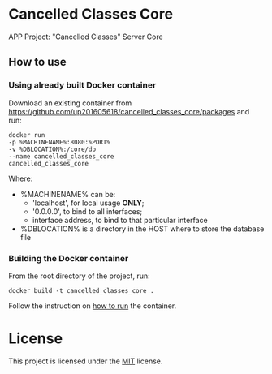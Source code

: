 # Cancelled Classes Core
APP Project: "Cancelled Classes" Server Core

## How to use
### Using already built Docker container
Download an existing container from https://github.com/up201605618/cancelled_classes_core/packages
and run:
```shell script
docker run
-p %MACHINENAME%:8080:%PORT%
-v %DBLOCATION%:/core/db
--name cancelled_classes_core
cancelled_classes_core
```
Where:
 - %MACHINENAME% can be: 
   - 'localhost', for local usage **ONLY**;
   - '0.0.0.0', to bind to all interfaces;
   - interface address, to bind to that particular interface
 - %DBLOCATION% is a directory in the HOST where to store the
 database file

### Building the Docker container
From the root directory of the project, run:
```shell script
docker build -t cancelled_classes_core .
```
Follow the instruction on [how to run](#using-already-built-docker-container) the container.

# License
This project is licensed under the [MIT](./LICENSE.md) license.
